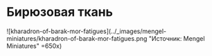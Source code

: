 # Бирюзовая ткань

![kharadron-of-barak-mor-fatigues](../_images/mengel-miniatures/kharadron-of-barak-mor-fatigues.png "Источник: Mengel Miniatures" =650x)
